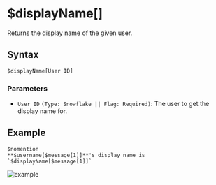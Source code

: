 # $displayName[]
Returns the display name of the given user.

## Syntax
```
$displayName[User ID]
```

### Parameters
- `User ID` `(Type: Snowflake || Flag: Required)`: The user to get the display name for.

## Example
```
$nomention
**$username[$message[1]]**'s display name is `$displayName[$message[1]]`
```
![example](https://user-images.githubusercontent.com/111157596/249786688-61ed7be7-2c9d-48f0-8a7a-280e498a09e7.png)
